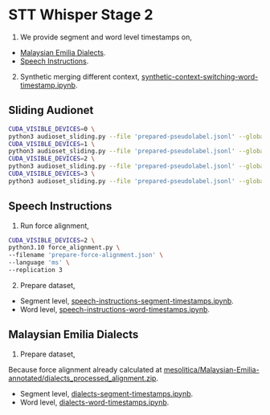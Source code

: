 # STT Whisper Stage 2

1. We provide segment and word level timestamps on,
- [Malaysian Emilia Dialects](https://huggingface.co/datasets/mesolitica/Malaysian-Emilia#malaysian-dialect).
- [Speech Instructions](https://huggingface.co/datasets/mesolitica/Speech-Instructions).
2. Synthetic merging different context, [synthetic-context-switching-word-timestamp.ipynb](synthetic-context-switching-word-timestamp.ipynb).

## Sliding Audionet

```bash
CUDA_VISIBLE_DEVICES=0 \
python3 audioset_sliding.py --file 'prepared-pseudolabel.jsonl' --global-index 4 --local-index 0
CUDA_VISIBLE_DEVICES=1 \
python3 audioset_sliding.py --file 'prepared-pseudolabel.jsonl' --global-index 4 --local-index 1
CUDA_VISIBLE_DEVICES=2 \
python3 audioset_sliding.py --file 'prepared-pseudolabel.jsonl' --global-index 4 --local-index 2
CUDA_VISIBLE_DEVICES=3 \
python3 audioset_sliding.py --file 'prepared-pseudolabel.jsonl' --global-index 4 --local-index 3
```

## Speech Instructions

1. Run force alignment,

```bash
CUDA_VISIBLE_DEVICES=2 \
python3.10 force_alignment.py \
--filename 'prepare-force-alignment.json' \
--language 'ms' \
--replication 3
```

2. Prepare dataset,

- Segment level, [speech-instructions-segment-timestamps.ipynb](speech-instructions-segment-timestamps.ipynb).
- Word level, [speech-instructions-word-timestamps.ipynb](speech-instructions-word-timestamps.ipynb).

## Malaysian Emilia Dialects

1. Prepare dataset,

Because force alignment already calculated at [mesolitica/Malaysian-Emilia-annotated/dialects_processed_alignment.zip](https://huggingface.co/datasets/mesolitica/Malaysian-Emilia-annotated/blob/main/dialects_processed_alignment.zip).

- Segment level, [dialects-segment-timestamps.ipynb](dialects-segment-timestamps.ipynb).
- Word level, [dialects-word-timestamps.ipynb](dialects-word-timestamps.ipynb).